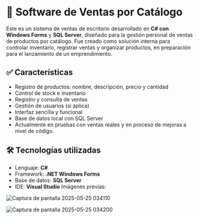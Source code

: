 # 🛒 Software de Ventas por Catálogo

Este es un sistema de ventas de escritorio desarrollado en **C# con Windows Forms** y **SQL Server**, diseñado para la gestión personal de ventas de productos por catálogo. Fue creado como solución interna para controlar inventario, registrar ventas y organizar productos, en preparación para el lanzamiento de un emprendimiento.

## ✅ Características

- Registro de productos: nombre, descripción, precio y cantidad  
- Control de stock e inventario  
- Registro y consulta de ventas  
- Gestión de usuarios (si aplica)  
- Interfaz sencilla y funcional  
- Base de datos local con SQL Server  
- Actualmente en pruebas con ventas reales y en proceso de mejoras a nivel de código.

## 🛠️ Tecnologías utilizadas

- Lenguaje: **C#**  
- Framework: **.NET Windows Forms**  
- Base de datos: **SQL Server**  
- IDE: **Visual Studio**
Imágenes previas:

![Captura de pantalla 2025-05-25 034110](https://github.com/user-attachments/assets/2ab093ee-fd44-4189-9e5a-8a02b9069c3c)

![Captura de pantalla 2025-05-25 034200](https://github.com/user-attachments/assets/740ae71f-9e36-441a-b006-709fa5a7e1cb)




